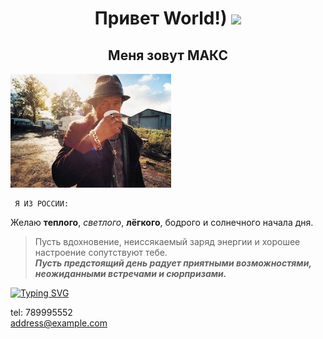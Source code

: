 
<h1 align="center">Привет World!)  <a target="_blank" > </a> 
<img src="https://github.com/blackcater/blackcater/raw/main/images/Hi.gif" height="82"/></h1>

<h2 align="center"> Меня зовут МАКС </h2>

<img src="foto.png"  height="182" alt="morning">  

     Я ИЗ РОССИИ: 
      
Желаю **теплого**, *светлого*, **лёгкого**, бодрого и солнечного начала
дня.  
>Пусть вдохновение, неиссякаемый заряд энергии и хорошее настроение сопутствуют тебе.  
>***Пусть предстоящий день радует приятными возможностями, неожиданными встречами и сюрпризами.***  


[![Typing SVG](https://readme-typing-svg.herokuapp.com?color=%FFC0CB&lines=My+contacts+here)](https://git.io/typing-svg)  

tel: 789995552  
<address@example.com> 
